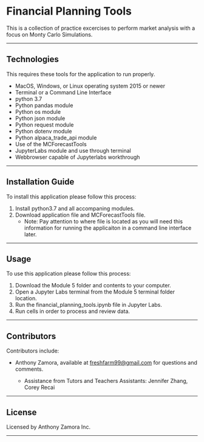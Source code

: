 
# Financial Planning Tools

This is a collection of practice excercises to perform market analysis with a focus on Monty Carlo Simulations.

---

## Technologies

This requires these tools for the application to run properly.
- MacOS, Windows, or Linux operating system 2015 or newer
- Terminal or a Command Line Interface
- python 3.7
- Python pandas module
- Python os module
- Python json module
- Python request module
- Python dotenv module
- Python alpaca_trade_api module
- Use of the MCForecastTools
- JupyterLabs module and use through terminal
- Webbrowser capable of Jupyterlabs workthrough

---

## Installation Guide

To install this application please follow this process:

1. Install python3.7 and all accompaning modules.
2. Download application file and MCForecastTools file.
    - Note: Pay attention to where file is located as you will need this information for running the applicaiton in a command line interface later.

---

## Usage

To use this application please follow this process:

1. Download the Module 5 folder and contents to your computer.
2. Open a Jupyter Labs terminal from the Module 5 terminal folder location. 
3. Run the  financial_planning_tools.ipynb file in Jupyter Labs.
4. Run cells in order to process and review data.

---

## Contributors

Contributors include:
- Anthony Zamora, available at freshfarm99@gmail.com for questions and comments.

    - Assistance from Tutors and Teachers Assistants:
        Jennifer Zhang, Corey Recai

---

## License

Licensed by Anthony Zamora Inc.

---
